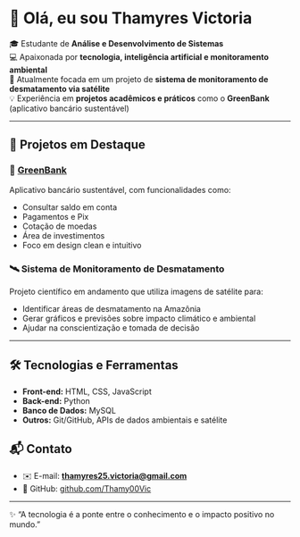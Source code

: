 # 👋 Olá, eu sou Thamyres Victoria

🎓 Estudante de **Análise e Desenvolvimento de Sistemas**  
💻 Apaixonada por **tecnologia, inteligência artificial e monitoramento ambiental**  
🌱 Atualmente focada em um projeto de **sistema de monitoramento de desmatamento via satélite**  
💡 Experiência em **projetos acadêmicos e práticos** como o **GreenBank** (aplicativo bancário sustentável)  

---

## 🚀 Projetos em Destaque

### 🌿 [GreenBank](https://github.com/Thamy00Vic)  
Aplicativo bancário sustentável, com funcionalidades como:
- Consultar saldo em conta
- Pagamentos e Pix
- Cotação de moedas
- Área de investimentos
- Foco em design clean e intuitivo  

### 🛰️ Sistema de Monitoramento de Desmatamento  
Projeto científico em andamento que utiliza imagens de satélite para:
- Identificar áreas de desmatamento na Amazônia  
- Gerar gráficos e previsões sobre impacto climático e ambiental  
- Ajudar na conscientização e tomada de decisão  

---

## 🛠️ Tecnologias e Ferramentas
- **Front-end:** HTML, CSS, JavaScript  
- **Back-end:** Python  
- **Banco de Dados:** MySQL  
- **Outros:** Git/GitHub, APIs de dados ambientais e satélite  

## 📬 Contato
- ✉️ E-mail: **thamyres25.victoria@gmail.com**  
- 🔗 GitHub: [github.com/Thamy00Vic](https://github.com/Thamy00Vic)  

---

✨ “A tecnologia é a ponte entre o conhecimento e o impacto positivo no mundo.” 
